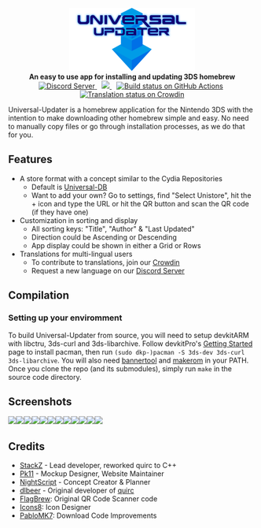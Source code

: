 <p align="center">
	<a href="https://universal-team.net/projects/universal-updater.html"><img src="https://github.com/Universal-Team/Universal-Updater/blob/master/app/banner.png"></a><br>
	<b>An easy to use app for installing and updating 3DS homebrew</b><br>
	<a href="https://discord.gg/KDJCfGF" style="padding-right: 5px;">
		<img src="https://img.shields.io/badge/Discord%20Server-%23universal--updater-green.svg" alt="Discord Server">
	</a>
	<a href="https://gbatemp.net/threads/release-universal-updater-a-universally-good-updater.551824/" style="padding-left: 5px; padding-right: 5px;">
		<img src="https://img.shields.io/badge/GBAtemp-thread-blue.svg" height="20">
	</a>
	<a href="https://github.com/Universal-Team/Universal-Updater/actions?query=workflow%3A%22Build+Universal-Updater%22" style="padding-left: 5px; padding-right: 5px;">
		<img src="https://github.com/Universal-Team/Universal-Updater/workflows/Build%20Universal-Updater/badge.svg" height="20" alt="Build status on GitHub Actions">
	</a>
	<a title="Crowdin" target="_blank" href="https://crowdin.com/project/universal-updater"><img src="https://badges.crowdin.net/universal-updater/localized.svg" alt="Translation status on Crowdin"></a>
</p>

Universal-Updater is a homebrew application for the Nintendo 3DS with the intention to make downloading other homebrew simple and easy. No need to manually copy files or go through installation processes, as we do that for you.

## Features

- A store format with a concept similar to the Cydia Repositories
   - Default is [Universal-DB](https://db.universal-team.net)
   - Want to add your own? Go to settings, find "Select Unistore", hit the + icon and type the URL or hit the QR button and scan the QR code (if they have one)
- Customization in sorting and display
   - All sorting keys: "Title", "Author" & "Last Updated"
   - Direction could be Ascending or Descending
   - App display could be shown in either a Grid or Rows
- Translations for multi-lingual users
   - To contribute to translations, join our [Crowdin](https://crwd.in/universal-updater)
   - Request a new language on our [Discord Server](https://discord.gg/KDJCfGF)

## Compilation
### Setting up your enviromment

To build Universal-Updater from source, you will need to setup devkitARM with libctru, 3ds-curl and 3ds-libarchive. Follow devkitPro's [Getting Started](https://devkitpro.org/wiki/Getting_Started) page to install pacman, then run `(sudo dkp-)pacman -S 3ds-dev 3ds-curl 3ds-libarchive`. You will also need [bannertool](https://github.com/Steveice10/bannertool/releases/latest) and [makerom](https://github.com/profi200/Project_CTR/releases/latest) in your PATH. Once you clone the repo (and its submodules), simply run `make` in the source code directory.

## Screenshots

![](https://github.com/Universal-Team/Universal-Updater/blob/master/screenshots/Credits.png)![](https://github.com/Universal-Team/Universal-Updater/blob/master/screenshots/DirectorySelection.png)![](https://github.com/Universal-Team/Universal-Updater/blob/master/screenshots/DownloadList.png)![](https://github.com/Universal-Team/Universal-Updater/blob/master/screenshots/EntryInfo.png)![](https://github.com/Universal-Team/Universal-Updater/blob/master/screenshots/LanguageSelection.png)![](https://github.com/Universal-Team/Universal-Updater/blob/master/screenshots/ListStyle.png)![](https://github.com/Universal-Team/Universal-Updater/blob/master/screenshots/MarkMenu.png)![](https://github.com/Universal-Team/Universal-Updater/blob/master/screenshots/SearchMenu.png)![](https://github.com/Universal-Team/Universal-Updater/blob/master/screenshots/SettingsMenu.png)![](https://github.com/Universal-Team/Universal-Updater/blob/master/screenshots/SortMenu.png)![](https://github.com/Universal-Team/Universal-Updater/blob/master/screenshots/StoreSelection.png)![](https://github.com/Universal-Team/Universal-Updater/blob/master/screenshots/ToggleMenu.png)

## Credits

- [StackZ](https://github.com/StackZ) - Lead developer, reworked quirc to C++
- [Pk11](https://github.com/Epicpkmn11) - Mockup Designer, Website Maintainer
- [NightScript](https://github.com/NightYoshi370) - Concept Creator & Planner
- [dlbeer](https://github.com/dlbeer) - Original developer of [quirc](https://github.com/dlbeer/quirc)
- [FlagBrew](https://github.com/FlagBrew): Original QR Code Scanner code
- [Icons8](https://icons8.com/): Icon Designer
- [PabloMK7](https://github.com/mariohackandglitch): Download Code Improvements